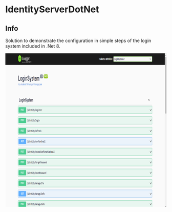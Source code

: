 # IdentityServerDotNet

## Info
Solution to demonstrate the configuration in simple steps of the login system included in .Net 8.


<img src="images/Resume.png" alt="Logo" width="840" height="480">